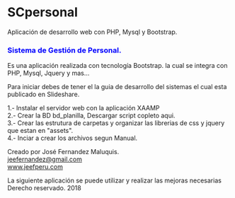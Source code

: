 # SCpersonal
Aplicación de desarrollo web con PHP, Mysql  y Bootstrap.

<h3><font color='blue'>Sistema de Gestión de Personal.</font></h3>

Es una aplicación realizada con tecnología Bootstrap. la cual se integra con PHP, Mysql, Jquery y mas...

Para iniciar debes de tener el la guia de desarrollo del sistemas el cual esta publicado en Slideshare.

1.- Instalar el servidor web con la aplicación XAAMP<br>
2.- Crear la BD bd_planilla, Descargar script copleto aqui.<br>
3.- Crear las estrutura de carpetas y organizar las librerias de css y jquery que estan en "assets".<br>
4.- Inciar a crear los archivos segun Manual.<br>


Creado por José Fernandez Maluquis.<br>
jeefernandez@gmail.com<br>
www.jeefperu.com<br>

La siguiente aplicación se puede utilizar y realizar las mejoras necesarias<br>
Derecho reservado.
2018
